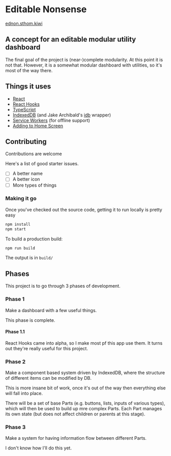 # Editable Nonsense

[ednon.sthom.kiwi](https://ednon.sthom.kiwi)

## A concept for an editable modular utility dashboard

The final goal of the project is (near-)complete modularity. At this point it is not that. However, it is a somewhat modular dashboard with utilities, so it's most of the way there.

## Things it uses

* [React](https://reactjs.org/)
* [React Hooks](https://reactjs.org/docs/hooks-intro.html)
* [TypeScript](https://www.typescriptlang.org/)
* [IndexedDB](https://developer.mozilla.org/en-US/docs/Web/API/IndexedDB_API) (and Jake Archibald's [idb](https://www.npmjs.com/package/idb) wrapper)
* [Service Workers](https://developer.mozilla.org/en-US/docs/Web/API/Service_Worker_API/Using_Service_Workers) (for offline support)
* [Adding to Home Screen](https://developers.google.com/web/fundamentals/app-install-banners/)

## Contributing

Contributions are welcome

Here's a list of good starter issues.

* [ ] A better name
* [ ] A better icon
* [ ] More types of things

### Making it go

Once you've checked out the source code, getting it to run locally is pretty easy

```sh
npm install
npm start
```

To build a production build:

```sh
npm run build
```

The output is in `build/`

## Phases

This project is to go through 3 phases of development.

### Phase 1

Make a dashboard with a few useful things.

This phase is complete.

#### Phase 1.1

React Hooks came into alpha, so I make most pf this app use them. It turns out they're really useful for this project.

### Phase 2

Make a component based system driven by IndexedDB, where the structure of different items can be modified by DB.

This is more insane bit of work, once it's out of the way then everything else will fall into place.

There will be a set of base Parts (e.g. buttons, lists, inputs of various types), which will then be used to build up mre complex Parts. Each Part manages its own state (but does not affect children or parents at this stage).

### Phase 3

Make a system for having information flow between different Parts.

I don't know how I'll do this yet.
